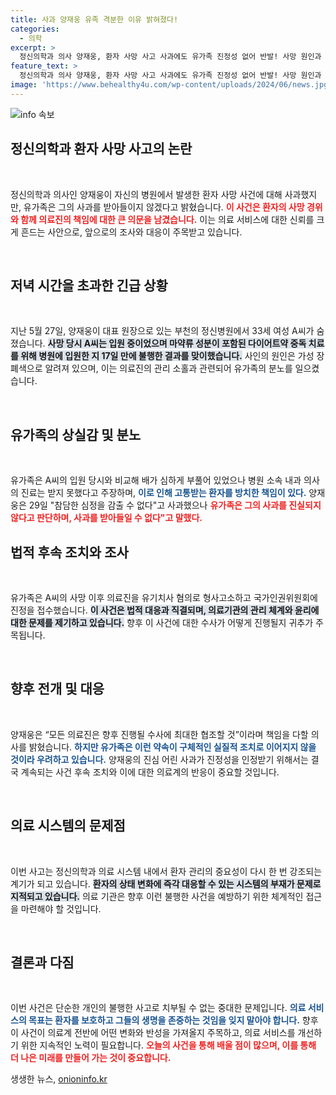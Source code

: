 ```yaml
---
title: 사과 양재웅 유족 격분한 이유 밝혀졌다!
categories:
  - 의학
excerpt: >
  정신의학과 의사 양재웅, 환자 사망 사고 사과에도 유가족 진정성 없어 반발! 사망 원인과 부실 의료에 대한 논란, 진심 없는 사과의 이면은 무엇일까? 클릭해서 자세히 알아보세요!
feature_text: >
  정신의학과 의사 양재웅, 환자 사망 사고 사과에도 유가족 진정성 없어 반발! 사망 원인과 부실 의료에 대한 논란, 진심 없는 사과의 이면은 무엇일까? 클릭해서 자세히 알아보세요!
image: 'https://www.behealthy4u.com/wp-content/uploads/2024/06/news.jpg'
---
```


<p><img src="https://www.behealthy4u.com/wp-content/uploads/2024/06/news.jpg" alt="info 속보" /></p>

<h2 data-ke-size="size26">정신의학과 환자 사망 사고의 논란</h2>

<p data-ke-size="size16">&nbsp;</p>

<p>정신의학과 의사인 양재웅이 자신의 병원에서 발생한 환자 사망 사건에 대해 사과했지만, 유가족은 그의 사과를 받아들이지 않겠다고 밝혔습니다. <b><span style="color: #ee2323;">이 사건은 환자의 사망 경위와 함께 의료진의 책임에 대한 큰 의문을 남겼습니다.</span></b> 이는 의료 서비스에 대한 신뢰를 크게 흔드는 사안으로, 앞으로의 조사와 대응이 주목받고 있습니다.<p data-ke-size="size16">&nbsp;</p></p>

<h2 data-ke-size="size26">저녁 시간을 초과한 긴급 상황</h2>

<p data-ke-size="size16">&nbsp;</p>

<p>지난 5월 27일, 양재웅이 대표 원장으로 있는 부천의 정신병원에서 33세 여성 A씨가 숨졌습니다. <b><span style="background-color: #21538527;">사망 당시 A씨는 입원 중이었으며 마약류 성분이 포함된 다이어트약 중독 치료를 위해 병원에 입원한 지 17일 만에 불행한 결과를 맞이했습니다.</span></b> 사인의 원인은 가성 장폐색으로 알려져 있으며, 이는 의료진의 관리 소홀과 관련되어 유가족의 분노를 일으켰습니다.<p data-ke-size="size16">&nbsp;</p></p>

<h2 data-ke-size="size26">유가족의 상실감 및 분노</h2>

<p data-ke-size="size16">&nbsp;</p>

<p>유가족은 A씨의 입원 당시와 비교해 배가 심하게 부풀어 있었으나 병원 소속 내과 의사의 진료는 받지 못했다고 주장하며, <b><span style="color: #1a5490;">이로 인해 고통받는 환자를 방치한 책임이 있다.</span></b> 양재웅은 29일 "참담한 심정을 감출 수 없다"고 사과했으나 <b><span style="color: #ee2323;">유가족은 그의 사과를 진실되지 않다고 판단하며, 사과를 받아들일 수 없다"고 말했다.</b></p></p>

<h2 data-ke-size="size26">법적 후속 조치와 조사</h2>

<p data-ke-size="size16">&nbsp;</p>

<p>유가족은 A씨의 사망 이후 의료진을 유기치사 혐의로 형사고소하고 국가인권위원회에 진정을 접수했습니다. <b><span style="background-color: #21538527;">이 사건은 법적 대응과 직결되며, 의료기관의 관리 체계와 윤리에 대한 문제를 제기하고 있습니다.</span></b> 향후 이 사건에 대한 수사가 어떻게 진행될지 귀추가 주목됩니다.<p data-ke-size="size16">&nbsp;</p></p>

<h2 data-ke-size="size26">향후 전개 및 대응</h2>

<p data-ke-size="size16">&nbsp;</p>

<p>양재웅은 “모든 의료진은 향후 진행될 수사에 최대한 협조할 것”이라며 책임을 다할 의사를 밝혔습니다. <b><span style="color: #1a5490;">하지만 유가족은 이런 약속이 구체적인 실질적 조치로 이어지지 않을 것이라 우려하고 있습니다.</span></b> 양재웅의 진심 어린 사과가 진정성을 인정받기 위해서는 결국 계속되는 사건 후속 조치와 이에 대한 의료계의 반응이 중요할 것입니다.<p data-ke-size="size16">&nbsp;</p></p>

<h2 data-ke-size="size26">의료 시스템의 문제점</h2>

<p data-ke-size="size16">&nbsp;</p>

<p>이번 사고는 정신의학과 의료 시스템 내에서 환자 관리의 중요성이 다시 한 번 강조되는 계기가 되고 있습니다. <b><span style="background-color: #21538527;">환자의 상태 변화에 즉각 대응할 수 있는 시스템의 부재가 문제로 지적되고 있습니다.</span></b> 의료 기관은 향후 이런 불행한 사건을 예방하기 위한 체계적인 접근을 마련해야 할 것입니다.<p data-ke-size="size16">&nbsp;</p></p>

<h2 data-ke-size="size26">결론과 다짐</h2>

<p data-ke-size="size16">&nbsp;</p>

<p>이번 사건은 단순한 개인의 불행한 사고로 치부될 수 없는 중대한 문제입니다. <b><span style="color: #1a5490;">의료 서비스의 목표는 환자를 보호하고 그들의 생명을 존중하는 것임을 잊지 말아야 합니다.</span></b> 향후 이 사건이 의료계 전반에 어떤 변화와 반성을 가져올지 주목하고, 의료 서비스를 개선하기 위한 지속적인 노력이 필요합니다. <b><span style="color: #ee2323;">오늘의 사건을 통해 배울 점이 많으며, 이를 통해 더 나은 미래를 만들어 가는 것이 중요합니다.</span></b></p>
생생한 뉴스, <a href="https://onioninfo.kr" rel="dofollow">onioninfo.kr</a>


